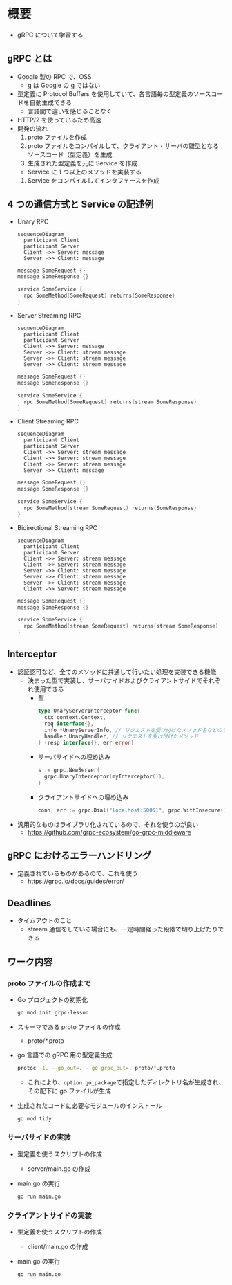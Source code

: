 # 概要

- gRPC について学習する

## gRPC とは

- Google 製の RPC で、OSS
  - g は Google の g ではない
- 型定義に Protocol Buffers を使用していて、各言語毎の型定義のソースコードを自動生成できる
  - 言語間で違いを感じることなく
- HTTP/2 を使っているため高速
- 開発の流れ
  1. proto ファイルを作成
  1. proto ファイルをコンパイルして、クライアント・サーバの雛型となるソースコード（型定義）を生成
  1. 生成された型定義を元に Service を作成
  - Service に 1 つ以上のメソッドを実装する
  1. Service をコンパイルしてインタフェースを作成

## 4 つの通信方式と Service の記述例

- Unary RPC

  ```mermaid
  sequenceDiagram
    participant Client
    participant Server
    Client ->> Server: message
    Server ->> Client: message
  ```

  ```go
  message SomeRequest {}
  message SomeResponse {}

  service SomeService {
    rpc SomeMethod(SomeRequest) returns(SomeResponse)
  }
  ```

- Server Streaming RPC

  ```mermaid
  sequenceDiagram
    participant Client
    participant Server
    Client ->> Server: message
    Server ->> Client: stream message
    Server ->> Client: stream message
    Server ->> Client: stream message
  ```

  ```go
  message SomeRequest {}
  message SomeResponse {}

  service SomeService {
    rpc SomeMethod(SomeRequest) returns(stream SomeResponse)
  }
  ```

- Client Streaming RPC

  ```mermaid
  sequenceDiagram
    participant Client
    participant Server
    Client ->> Server: stream message
    Client ->> Server: stream message
    Client ->> Server: stream message
    Server ->> Client: message
  ```

  ```go
  message SomeRequest {}
  message SomeResponse {}

  service SomeService {
    rpc SomeMethod(stream SomeRequest) returns(SomeResponse)
  }
  ```

- Bidirectional Streaming RPC

  ```mermaid
  sequenceDiagram
    participant Client
    participant Server
    Client ->> Server: stream message
    Client ->> Server: stream message
    Server ->> Client: stream message
    Server ->> Client: stream message
    Server ->> Client: stream message
    Client ->> Server: stream message
  ```

  ```go
  message SomeRequest {}
  message SomeResponse {}

  service SomeService {
    rpc SomeMethod(stream SomeRequest) returns(stream SomeResponse)
  }
  ```

## Interceptor

- 認証認可など、全てのメソッドに共通して行いたい処理を実装できる機能
  - 決まった型で実装し、サーバサイドおよびクライアントサイドでそれぞれ使用できる
    - 型
      ```go
      type UnaryServerInterceptor func(
        ctx context.Context,
        req interface{},
        info *UnaryServerInfo, // リクエストを受け付けたメソッド名などのサーバサイドの情報
        handler UnaryHandler, // リクエストを受け付けたメソッド
      ) (resp interface{}, err error)
      ```
    - サーバサイドへの埋め込み
      ```go
      s := grpc.NewServer(
        grpc.UnaryInterceptor(myInterceptor()),
      )
      ```
    - クライアントサイドへの埋め込み
      ```go
      conn, err := grpc.Dial("localhost:50051", grpc.WithInsecure(), grpc.WithUnaryInterceptor(myInterceptor()));
      ```
- 汎用的なものはライブラリ化されているので、それを使うのが良い
  - https://github.com/grpc-ecosystem/go-grpc-middleware

## gRPC におけるエラーハンドリング

- 定義されているものがあるので、これを使う
  - https://grpc.io/docs/guides/error/

## Deadlines

- タイムアウトのこと
  - stream 通信をしている場合にも、一定時間経った段階で切り上げたりできる

## ワーク内容

### proto ファイルの作成まで

- Go プロジェクトの初期化

  ```bash
  go mod init grpc-lesson
  ```

- スキーマである proto ファイルの作成

  - proto/\*.proto

- go 言語での gRPC 用の型定義生成

  ```bash
  protoc -I. --go_out=. --go-grpc_out=. proto/*.proto
  ```

  - これにより、`option go_package`で指定したディレクトリ名が生成され、その配下に go ファイルが生成

- 生成されたコードに必要なモジュールのインストール
  ```bash
  go mod tidy
  ```

### サーバサイドの実装

- 型定義を使うスクリプトの作成

  - server/main.go の作成

- main.go の実行
  ```bash
  go run main.go
  ```

### クライアントサイドの実装

- 型定義を使うスクリプトの作成

  - client/main.go の作成

- main.go の実行
  ```bash
  go run main.go
  ```
